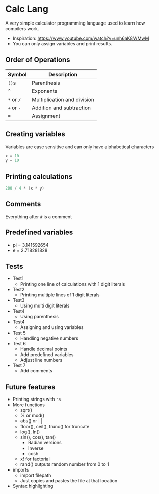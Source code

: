 # Calc Lang
A very simple calculator programming language used to learn how compilers work.
- Inspiration: https://www.youtube.com/watch?v=unh6aK8WMwM
- You can only assign variables and print results.

## Order of Operations

| Symbol     | Description                 |
|------------|-----------------------------|
| `()`s      | Parenthesis                 |
| `^`        | Exponents                   |
| `*` or `/` | Multiplication and division |
| `+` or `-` | Addition and subtraction    |
| `=`        | Assignment                  |

## Creating variables
Variables are case sensitive and can only have alphabetical characters

```C++
x = 10
y = 10
```

## Printing calculations

```C++
200 / 4 * (x * y)
```

## Comments
Everything after `#` is a comment

## Predefined variables
- pi = 3.141592654
- e = 2.718281828

## Tests
- Test1
	- Printing one line of calculations with 1 digit literals
- Test2
	- Printing multiple lines of 1 digit literals
- Test3
	- Using multi digit literals
- Test4
	- Using parenthesis
- Test4
	- Assigning and using variables
- Test 5
	- Handling negative numbers
- Test 6
	- Handle decimal points
	- Add predefined variables
	- Adjust line numbers
- Test 7
	- Add comments

## Future features
- Printing strings with `"`s
- More functions
	- sqrt()
	- % or mod()
	- abs() or | |
	- floor(), ceil(), trunc() for truncate
	- log(), ln()
	- sin(), cos(), tan()
		- Radian versions
		- Inverse
		- cosh
	- x! for factorial
	- rand() outputs random number from 0 to 1
- imports
	- import filepath
	- Just copies and pastes the file at that location
- Syntax highlighting